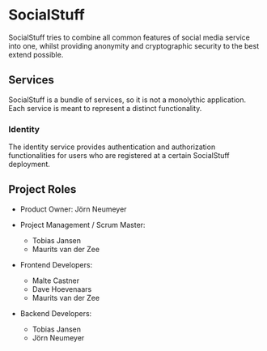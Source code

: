# SocialStuff
SocialStuff tries to combine all common features of social media service into one,
whilst providing anonymity and cryptographic security to the best extend possible.

## Services
SocialStuff is a bundle of services, so it is not a monolythic application.
Each service is meant to represent a distinct functionality.

### Identity
The identity service provides authentication and authorization functionalities
for users who are registered at a certain SocialStuff deployment.

## Project Roles
* Product Owner: Jörn Neumeyer
* Project Management / Scrum Master:
  * Tobias Jansen
  * Maurits van der Zee

* Frontend Developers:
  * Malte Castner
  * Dave Hoevenaars
  * Maurits van der Zee

* Backend Developers:
  * Tobias Jansen
  * Jörn Neumeyer
